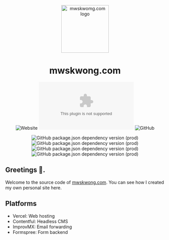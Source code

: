 <p align="center">
  <a href="https://mwskwong.com" rel="noopener" target="_blank">
    <img src="https://mwskwong.com/icon/192" alt="mwskwomg.com logo" width="150"/>
  </a>
</p>

<h1 align="center">mwskwong.com</h1>

<div align="center">

![Website](https://img.shields.io/website?style=for-the-badge&url=https%3A%2F%2Fmwskwong.com)
![Chromium HSTS preload](https://img.shields.io/hsts/preload/mwskwong.com?style=for-the-badge)
![GitHub](https://img.shields.io/github/license/mwskwong/resume?style=for-the-badge)

![GitHub package.json dependency version (prod)](https://img.shields.io/github/package-json/dependency-version/mwskwong/resume-v2/react?style=for-the-badge)
![GitHub package.json dependency version (prod)](https://img.shields.io/github/package-json/dependency-version/mwskwong/resume-v2/next?style=for-the-badge)
![GitHub package.json dependency version (prod)](https://img.shields.io/github/package-json/dependency-version/mwskwong/resume-v2/@mui/material?style=for-the-badge)
![GitHub package.json dependency version (prod)](https://img.shields.io/github/package-json/dependency-version/mwskwong/resume-v2/react-hook-form?style=for-the-badge)

</div>

## Greetings 👋.

Welcome to the source code of [mwskwong.com](https://mwskwong.com). You can see how I created my own personal site here.

## Platforms

- Vercel: Web hosting
- Contentful: Headless CMS
- ImprovMX: Email forwarding
- Formspree: Form backend
